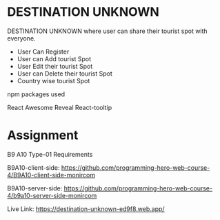 # DESTINATION UNKNOWN

DESTINATION UNKNOWN where user can share their tourist spot with everyone.

- User Can Register
- User can Add tourist Spot
- User Edit their tourist Spot
- User can Delete their tourist Spot
- Country wise tourist Spot

npm packages used


React Awesome Reveal
React-tooltip




# Assignment

B9 A10 Type-01 Requirements

B9A10-client-side:
https://github.com/programming-hero-web-course-4/B9A10-client-side-monircom

B9A10-server-side:
https://github.com/programming-hero-web-course-4/b9a10-server-side-monircom

Live Link:
https://destination-unknown-ed9f8.web.app/
